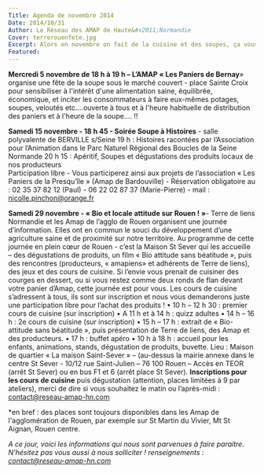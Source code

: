 ```yaml
---
Title: Agenda de novembre 2014
Date: 2014/10/31
Author: Le Réseau des AMAP de Haute&#x2011;Normandie
Cover: terrerouenfete.jpg
Excerpt: Alors en novembre on fait de la cuisine et des soupes, ça vous dit ? 
Featured:
---
```


**Mercredi 5 novembre de 18 h à 19 h – L’AMAP « Les Paniers de Bernay**» organise une fête de la soupe sous le marché couvert - place Sainte Croix pour sensibiliser à l'intérêt d'une alimentation saine, équilibrée, économique, et inciter les consommateurs à faire eux-mêmes potages, soupes, veloutés etc....ouverte à tous  et à l'heure habituelle de distribution des paniers et à l'heure de la soupe.... !!

**Samedi  15 novembre - 18 h 45 - Soirée Soupe à Histoires** - salle polyvalente de BERVILLE s/Seine
19 h : Histoires racontées par l’Association pour l’Animation dans le Parc Naturel Régional des Boucles de la Seine Normande
20 h 15 : Apéritif, Soupes et dégustations des produits locaux de nos producteurs  
Participation libre - Vous participerez ainsi aux projets de l’association « Les Paniers de la Presqu’île » (Amap de Bardouville) - Réservation obligatoire au :  02 35 37 82 12  (Paul) -  06 22 02 87 37 (Marie-Pierre) - mail : nicolle.pinchon@orange.fr

**Samedi 29 novembre - « Bio et locale attitude sur Rouen ! »**-  Terre de liens Normandie et les Amap de l’agglo de Rouen organisent une journée d’information. Elles ont en commun le souci du développement d’une agriculture saine et de proximité sur notre territoire.
Au programme de cette journée en plein cœur de Rouen - c’est la Maison St Sever qui les accueille – des dégustations de produits, un film « Bio attitude sans béatitude », puis des rencontres (producteurs, « amapiens» et adhérents de Terre de liens), des jeux et des cours de cuisine. Si l’envie vous prenait de cuisiner des courges en dessert, ou si vous restez comme deux ronds de flan devant votre panier d’Amap, cette journée est pour vous. Les cours de cuisine s’adressent à tous, ils sont sur inscription et nous vous demanderons juste une participation libre pour l’achat des produits !
•	10 h – 12 h 30 : premier cours de cuisine (sur inscription)
•	A 11 h et à 14 h : quizz adultes 
•	14 h – 16 h : 2e cours de cuisine (sur inscription)
•	15 h – 17 h : extrait de « Bio-attitude sans béatitude », puis présentation de Terre de liens, des Amap et  des producteurs.
•	17 h : buffet apéro 
•	10 h à 18 h : accueil pour les enfants, animations, stands, dégustation de produits, buvette.
Lieu : Maison de quartier « La maison Saint-Sever » – (au-dessus la mairie annexe dans le centre St Sever - 10/12 rue Saint-Julien – 76 100 Rouen – Accès en TEOR (arrêt St Sever) ou en bus F1 et 6 (arrêt place St Sever).
**Inscriptions pour les cours de cuisine** puis dégustation (attention, places limitées à 9 par ateliers), merci de dire si vous souhaitez le matin ou l’après-midi : contact@reseau-amap-hn.com


*en bref : des places sont toujours disponibles dans les Amap de l'agglomération de Rouen,  par exemple sur St Martin du Vivier, Mt St Aignan, Rouen centre. 

*A ce jour, voici les informations qui nous sont parvenues à faire paraitre. N'hésitez pas vous aussi à nous solliciter !
renseignements : contact@reseau-amap-hn.com*